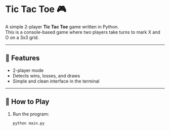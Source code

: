 # Tic Tac Toe 🎮

A simple 2-player **Tic Tac Toe** game written in Python.  
This is a console-based game where two players take turns to mark X and O on a 3x3 grid.

---

## 🚀 Features

- 2-player mode
- Detects wins, losses, and draws
- Simple and clean interface in the terminal

---

## 🧠 How to Play

1. Run the program:
   ```bash
   python main.py

